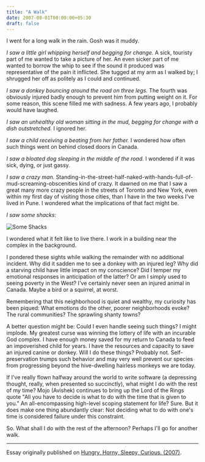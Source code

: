 ```yaml
---
title: "A Walk"
date: 2007-08-01T00:00:00+05:30
draft: false
---
```


I went for a long walk in the rain. Gosh was it muddy.

_I saw a little girl whipping herself and begging for change._  A sick, touristy part of me wanted to take a picture of her. An even sicker part of me wanted to borrow the whip to see if the sound it produced was representative of the pain it inflicted. She tugged at my arm as I walked by; I shrugged her off as politely as I could and continued.

_I saw a donkey bouncing around the road on three legs._ The fourth was obviously injured badly enough to prevent him from putting weight on it. For some reason, this scene filled me with sadness. A few years ago, I probably would have laughed.

_I saw an unhealthy old woman sitting in the mud, begging for change with a dish outstretched._ I ignored her.

_I saw a child receiving a beating from her father._ I wondered how often such things went on behind closed doors in Canada.

_I saw a bloated dog sleeping in the middle of the road._ I wondered if it was sick, dying, or just gassy.

_I saw a crazy man._ Standing-in-the-street-half-naked-with-hands-full-of-mud-screaming-obscenities kind of crazy. It dawned on me that I saw a great many more crazy people in the streets of Toronto and New York, even within my first day of visiting those cities, than I have in the two weeks I've lived in Pune. I wondered what the implications of that fact might be.

_I saw some shacks:_

![Some Shacks](/img/2007-08-01-shacks.jpg)

I wondered what it felt like to live there. I work in a building near the complex in the background.

I pondered these sights while walking the remainder with no additional incident. Why did it sadden me to see a donkey with an injured leg? Why did a starving child have little impact on my conscience? Did I temper my emotional responses in anticipation of the latter? Or am I simply used to seeing poverty in the West? I've certainly never seen an injured animal in Canada. Maybe a bird or a squirrel, at worst.

Remembering that this neighborhood is quiet and wealthy, my curiosity has been piqued: What emotions do the other, poorer neighborhoods evoke? The rural communities? The sprawling shanty towns?

A better question might be: Could I even handle seeing such things? I might implode. My greatest curse was winning the lottery of life with an incurable God complex. I have enough money saved for my return to Canada to feed an impoverished child for years. I have the resources and capacity to save an injured canine or donkey. Will I do these things? Probably not. Self-preservation trumps such behavior and may very well prevent our species from progressing beyond the hive-dwelling hairless monkeys we are today.

If I've really flown halfway around the world to write software (a depressing thought, really, when presented so succinctly), what might I do with the rest of my time? Mojo (Avishek) continues to bring up the Lord of the Rings quote "All you have to decide is what to do with the time that is given to you." An all-encompassing high-level scoping statement for life? Sure. But it does make one thing abundantly clear: Not deciding what to do with one's time is considered failure under this constraint.

So. What shall I do with the rest of the afternoon? Perhaps I'll go for another walk.

***

Essay originally published on [Hungry, Horny, Sleepy, Curious. (2007)](http://blog.deobald.ca/2007/08/a-walk.html).
